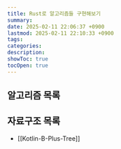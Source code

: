 ```yaml
---
title: Rust로 알고리즘들 구현해보기
summary: 
date: 2025-02-11 22:06:37 +0900
lastmod: 2025-02-11 22:10:33 +0900
tags: 
categories: 
description: 
showToc: true
tocOpen: true
---
```


## 알고리즘 목록

## 자료구조 목록

- [[Kotlin-B-Plus-Tree]]
